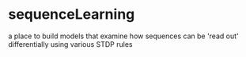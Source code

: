 # sequenceLearning

a place to build models that examine how sequences can be 'read out' differentially using various STDP rules
